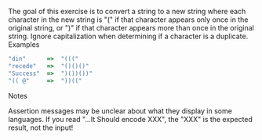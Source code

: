 The goal of this exercise is to convert a string to a new string where each character in the new string is "(" if that character appears only once in the original string, or ")" if that character appears more than once in the original string. Ignore capitalization when determining if a character is a duplicate.
Examples

```ts
"din"      =>  "((("
"recede"   =>  "()()()"
"Success"  =>  ")())())"
"(( @"     =>  "))(("
```

Notes

Assertion messages may be unclear about what they display in some languages. If you read "...It Should encode XXX", the "XXX" is the expected result, not the input!
